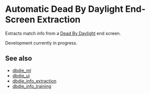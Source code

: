 # Automatic Dead By Daylight End-Screen Extraction

Extracts match info from a [Dead By Daylight](https://en.wikipedia.org/wiki/Dead_by_Daylight) end screen.

Development currently in progress.

## See also

- [dbdie_ml](https://github.com/trOOnies/dbdie_ml)
- [dbdie_ui](https://github.com/trOOnies/dbdie_ui)
- [dbdie_info_extraction](https://github.com/trOOnies/dbd_info_extraction)
- [dbdie_info_training](https://github.com/trOOnies/dbd_info_training)
